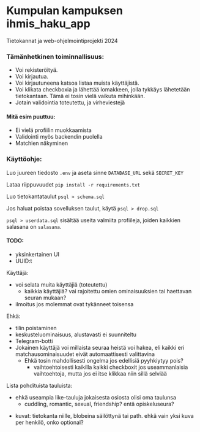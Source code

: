 # Kumpulan kampuksen ihmis_haku_app

Tietokannat ja web-ohjelmointiprojekti 2024


### Tämänhetkinen toiminnallisuus:
* Voi rekisteröityä.
* Voi kirjautua.
* Voi kirjautuneena katsoa listaa muista käyttäjistä.
* Voi klikata checkboxia ja lähettää lomakkeen, jolla tykkäys lähetetään tietokantaan. Tämä ei tosin vielä vaikuta mihinkään.
* Jotain validointia toteutettu, ja virheviestejä

#### Mitä esim puuttuu:
* Ei vielä profiilin muokkaamista
* Validointi myös backendin puolella
* Matchien näkyminen


### Käyttöohje:

Luo juureen tiedosto `.env` ja aseta sinne `DATABASE_URL` sekä `SECRET_KEY`

Lataa riippuvuudet `pip install -r requirements.txt`

Luo tietokantataulut `psql > schema.sql`

Jos haluat poistaa sovelluksen taulut, käytä `psql > drop.sql`

`psql > userdata.sql` sisältää useita valmiita profiileja, joiden kaikkien salasana on `salasana`.



#### TODO:
- yksinkertainen UI
- UUID:t

Käyttäjä:
- voi selata muita käyttäjiä (toteutettu)
	- kaikkia käyttäjiä? vai rajoitettu omien ominaisuuksien tai haettavan seuran mukaan?
- ilmoitus jos molemmat ovat tykänneet toisensa

Ehkä:
- tilin poistaminen
- keskusteluominaisuus, alustavasti ei suunniteltu
- Telegram-botti
- Jokainen käyttäjä voi millaista seuraa heistä voi hakea, eli kaikki eri matchausominaisuudet eivät automaattisesti valittavina
  - Ehkä tosin mahdollisesti ongelma jos edellisiä pyyhkiytyy pois?
	- vaihtoehtoisesti kaikilla kaikki checkboxit jos useammanlaisia vaihtoehtoja, mutta jos ei itse klikkaa niin sillä selviää


Lista pohdituista tauluista:
* ehkä useampia like-tauluja jokaisesta osiosta olisi oma taulunsa
	* cuddling, romantic, sexual, friendship? entä opiskeluseura?

- kuvat: tietokanta niille, blobeina säilöttynä tai path. ehkä vain yksi kuva per henkilö, onko optional?